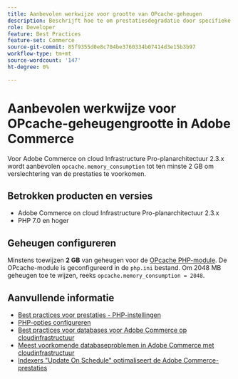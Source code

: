 ```yaml
---
title: Aanbevolen werkwijze voor grootte van OPcache-geheugen
description: Beschrijft hoe te om prestatiesdegradatie door specifieke montages van OPcache geheugenconsumptie op Adobe Commerce projecten te vermijden.
role: Developer
feature: Best Practices
feature-set: Commerce
source-git-commit: 85f9355d0e8c704be3760334b07414d3e15b3b97
workflow-type: tm+mt
source-wordcount: '147'
ht-degree: 0%

---
```



# Aanbevolen werkwijze voor OPcache-geheugengrootte in Adobe Commerce

Voor Adobe Commerce on cloud Infrastructure Pro-planarchitectuur 2.3.x wordt aanbevolen `opcache.memory_consumption` tot ten minste 2 GB om verslechtering van de prestaties te voorkomen.

## Betrokken producten en versies

* Adobe Commerce on cloud Infrastructure Pro-planarchitectuur 2.3.x
* PHP 7.0 en hoger

## Geheugen configureren

Minstens toewijzen **2 GB** van geheugen voor de [OPcache PHP-module](https://www.php.net/manual/en/book.opcache.php). De OPcache-module is geconfigureerd in de `php.ini` bestand. Om 2048 MB geheugen toe te wijzen, reeks `opcache.memory_consumption = 2048`.

## Aanvullende informatie

* [Best practices voor prestaties - PHP-instellingen](../../../performance/software.md#php-settings)
* [PHP-opties configureren](https://devdocs.magento.com/cloud/project/project-conf-files_magento-app.html#customize-phpini-settings)
* [Best practices voor databases voor Adobe Commerce op cloudinfrastructuur](database-on-cloud.md)
* [Meest voorkomende databaseproblemen in Adobe Commerce met cloudinfrastructuur](../maintenance/resolve-database-performance-issues.md)
* [Indexers &quot;Update On Schedule&quot; optimaliseert de Adobe Commerce-prestaties](../maintenance/indexer-configuration.md)
